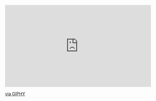 <iframe src="https://giphy.com/embed/IcGkqdUmYLFGE" width="480" height="270" frameBorder="0" class="giphy-embed" allowFullScreen></iframe><p><a href="https://giphy.com/gifs/IcGkqdUmYLFGE">via GIPHY</a></p>
